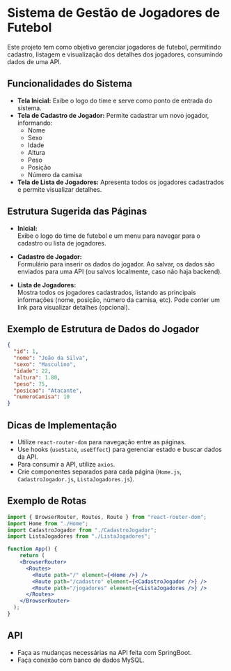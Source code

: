 # Sistema de Gestão de Jogadores de Futebol

Este projeto tem como objetivo gerenciar jogadores de futebol, permitindo cadastro, listagem e visualização dos detalhes dos jogadores, consumindo dados de uma API.

## Funcionalidades do Sistema

- **Tela Inicial:** Exibe o logo do time e serve como ponto de entrada do sistema.
- **Tela de Cadastro de Jogador:** Permite cadastrar um novo jogador, informando:
  - Nome
  - Sexo
  - Idade
  - Altura
  - Peso
  - Posição
  - Número da camisa
- **Tela de Lista de Jogadores:** Apresenta todos os jogadores cadastrados e permite visualizar detalhes.


## Estrutura Sugerida das Páginas

- **Inicial:**  
  Exibe o logo do time de futebol e um menu para navegar para o cadastro ou lista de jogadores.

- **Cadastro de Jogador:**  
  Formulário para inserir os dados do jogador. Ao salvar, os dados são enviados para uma API (ou salvos localmente, caso não haja backend).

- **Lista de Jogadores:**  
  Mostra todos os jogadores cadastrados, listando as principais informações (nome, posição, número da camisa, etc). Pode conter um link para visualizar detalhes (opcional).

## Exemplo de Estrutura de Dados do Jogador

```json
{
  "id": 1,
  "nome": "João da Silva",
  "sexo": "Masculino",
  "idade": 22,
  "altura": 1.80,
  "peso": 75,
  "posicao": "Atacante",
  "numeroCamisa": 10
}
```

## Dicas de Implementação

- Utilize `react-router-dom` para navegação entre as páginas.
- Use hooks (`useState`, `useEffect`) para gerenciar estado e buscar dados da API.
- Para consumir a API, utilize `axios`.
- Crie componentes separados para cada página (`Home.js`, `CadastroJogador.js`, `ListaJogadores.js`).

## Exemplo de Rotas

```jsx
import { BrowserRouter, Routes, Route } from "react-router-dom";
import Home from "./Home";
import CadastroJogador from "./CadastroJogador";
import ListaJogadores from "./ListaJogadores";

function App() {
    return (
    <BrowserRouter>
      <Routes>
        <Route path="/" element={<Home />} />
        <Route path="/cadastro" element={<CadastroJogador />} />
        <Route path="/jogadores" element={<ListaJogadores />} />
      </Routes>
    </BrowserRouter>
  );
}
```

## API

- Faça as mudanças necessárias na API feita com SpringBoot.
- Faça conexão com banco de dados MySQL.

